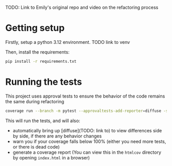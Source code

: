 TODO: Link to Emily's original repo and video on the refactoring process

# Getting setup

Firstly, setup a python 3.12 environment.
TODO link to venv

Then, install the requirements:

```bash
pip install -r requirements.txt
```

# Running the tests

This project uses approval tests to ensure the behavior of the code remains the same during refactoring


```bash
coverage run --branch -m pytest --approvaltests-add-reporter=diffuse -s ; coverage html ; coverage report --fail-under=100
```

This will run the tests, and will also:

- automatically bring up [diffuse](TODO: link to) to view differences side by side, if there are any behavior changes
- warn you if your coverage falls below 100% (either you need more tests, or there is dead code)
- generate a coverage report (You can view this in the `htmlcov` directory by opening `index.html` in a browser)
